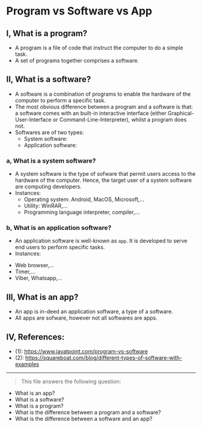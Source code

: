 # Program vs Software vs App

## I, What is a program?
- A program is a file of code that instruct the computer to do a simple task.
- A set of programs together comprises a software.

## II, What is a software?
- A software is a combination of programs to enable the hardware of the computer to perform a specific task.
- The most obvious difference between a program and a software is that: a software comes with an built-in interactive interface (either Graphical-User-Interface or Command-Line-Interpreter), whilst a program does not.
- Softwares are of two types:
  + System software:
  + Application software:

### a, What is a system software?
- A system software is the type of sofware that permit users access to the hardware of the computer. Hence, the target user of a system software are computing developers.
- Instances:
  + Operating system: Android, MacOS, Microsoft,...
  + Utility: WinRAR,...
  + Programming language interpreter, compiler,...
 
 ### b, What is an application software?
 - An application software is well-known as `app`. It is developed to serve end users to perform specific tasks.
 - Instances:
  + Web browser,...
  + Timer,...
  + Viber, Whatsapp,...

## III, What is an app?
- An app is in-deed an application software, a type of a software.
- All apps are sofware, however not all softwares are apps.

## IV, References:
- (1): https://www.javatpoint.com/program-vs-software
- (2): https://squareboat.com/blog/different-types-of-software-with-examples
---------------

> This file answers the following question:
  - What is an app?
  - What is a software?
  - What is a program?
  - What is the difference between a program and a software?
  - What is the difference between a software and an app?



